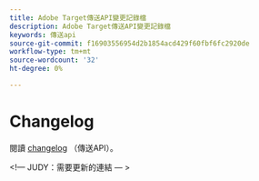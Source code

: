 ```yaml
---
title: Adobe Target傳送API變更記錄檔
description: Adobe Target傳送API變更記錄檔
keywords: 傳送api
source-git-commit: f16903556954d2b1854acd429f60fbf6fc2920de
workflow-type: tm+mt
source-wordcount: '32'
ht-degree: 0%

---
```



# Changelog

閱讀 [changelog](https://experienceleague.adobe.com/docs/target/using/implement-target/server-side/releases-server-side.html) （傳送API）。

&lt;!— JUDY：需要更新的連結 — >